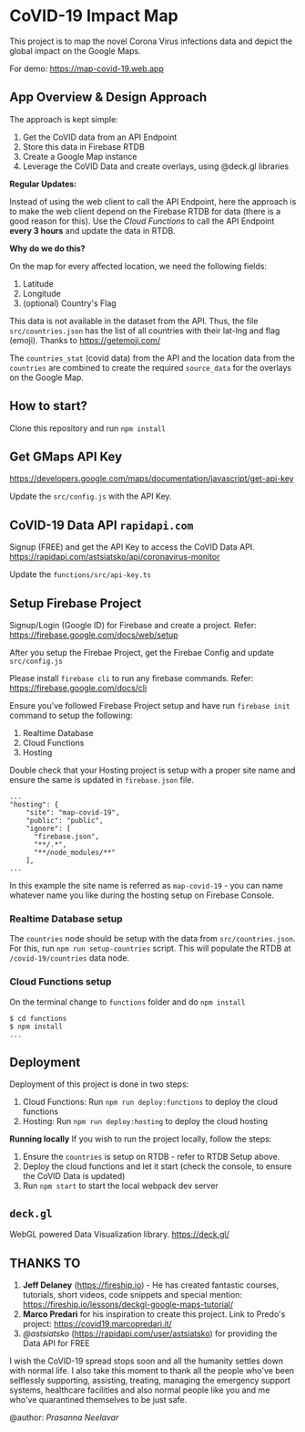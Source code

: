 # CoVID-19 Impact Map

This project is to map the novel Corona Virus infections data and depict the global impact on the Google Maps.

For demo: https://map-covid-19.web.app

## App Overview & Design Approach

The approach is kept simple:

1. Get the CoVID data from an API Endpoint
2. Store this data in Firebase RTDB
3. Create a Google Map instance
4. Leverage the CoVID Data and create overlays, using @deck.gl libraries

**Regular Updates:**

Instead of using the web client to call the API Endpoint, here the approach is to make the web client depend on the Firebase RTDB for data (there is a good reason for this). Use the _Cloud Functions_ to call the API Endpoint **every 3 hours** and update the data in RTDB.

**Why do we do this?**

On the map for every affected location, we need the following fields:

1. Latitude
2. Longitude
3. (optional) Country's Flag

This data is not available in the dataset from the API. Thus, the file `src/countries.json` has the list of all countries with their lat-lng and flag (emoji). Thanks to https://getemoji.com/

The `countries_stat` (covid data) from the API and the location data from the `countries` are combined to create the required `source_data` for the overlays on the Google Map.

## How to start?
Clone this repository and run `npm install`

## Get GMaps API Key
https://developers.google.com/maps/documentation/javascript/get-api-key

Update the `src/config.js` with the API Key.

## CoVID-19 Data API `rapidapi.com`

Signup (FREE) and get the API Key to access the CoVID Data API.
https://rapidapi.com/astsiatsko/api/coronavirus-monitor

Update the `functions/src/api-key.ts`

## Setup Firebase Project

Signup/Login (Google ID) for Firebase and create a project.
Refer: https://firebase.google.com/docs/web/setup

After you setup the Firebae Project, get the Firebae Config and update `src/config.js`

Please install `firebase cli` to run any firebase commands. Refer: https://firebase.google.com/docs/cli

Ensure you've followed Firebase Project setup and have run `firebase init` command to setup the following:

1. Realtime Database
2. Cloud Functions
3. Hosting

Double check that your Hosting project is setup with a proper site name and ensure the same is updated in `firebase.json` file.

```
...
"hosting": {
    "site": "map-covid-19",
    "public": "public",
    "ignore": [
      "firebase.json",
      "**/.*",
      "**/node_modules/**"
    ],
...
```
In this example the site name is referred as `map-covid-19` - you can name whatever name you like during the hosting setup on Firebase Console.

### Realtime Database setup

The `countries` node should be setup with the data from `src/countries.json`. For this, run `npm run setup-countries` script. This will populate the RTDB at `/covid-19/countries` data node.

### Cloud Functions setup

On the terminal change to `functions` folder and do `npm install`

```
$ cd functions
$ npm install
...
```

## Deployment

Deployment of this project is done in two steps:

1. Cloud Functions: Run `npm run deploy:functions` to deploy the cloud functions
2. Hosting: Run `npm run deploy:hosting` to deploy the cloud hosting

**Running locally**
If you wish to run the project locally, follow the steps:

1. Ensure the `countries` is setup on RTDB - refer to RTDB Setup above.
2. Deploy the cloud functions and let it start (check the console, to ensure the CoVID Data is updated)
3. Run `npm start` to start the local webpack dev server

## `deck.gl`

WebGL powered Data Visualization library. https://deck.gl/

## THANKS TO

1. **Jeff Delaney** (https://fireship.io) - He has created fantastic courses, tutorials, short videos, code snippets and special mention: https://fireship.io/lessons/deckgl-google-maps-tutorial/
2. **Marco Predari** for his inspiration to create this project. Link to Predo's project: https://covid19.marcopredari.it/
3. _@astsiatsko_ (https://rapidapi.com/user/astsiatsko) for providing the Data API for FREE


I wish the CoVID-19 spread stops soon and all the humanity settles down with normal life. I also take this moment to thank all the people who've been selflessly supporting, assisting, treating, managing the emergency support systems, healthcare facilities and also normal people like you and me who've quarantined themselves to be just safe.

@author: _Prasanna Neelavar_
